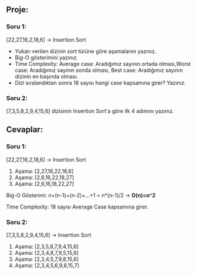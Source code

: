 ## Proje:

### Soru 1:
[22,27,16,2,18,6] -> Insertion Sort
- Yukarı verilen dizinin sort türüne göre aşamalarını yazınız.
- Big-O gösterimini yazınız.
- Time Complexity: Average case: Aradığımız sayının ortada olması,Worst case: Aradığımız sayının sonda olması, Best case: Aradığımız sayının dizinin en başında olması.
- Dizi sıralandıktan sonra 18 sayısı hangi case kapsamına girer? Yazınız.

### Soru 2:
[7,3,5,8,2,9,4,15,6] dizisinin Insertion Sort'a göre ilk 4 adımını yazınız.

## Cevaplar:

### Soru 1:
[22,27,16,2,18,6] -> Insertion Sort
1. Aşama: [2,27,16,22,18,6]
2. Aşama: [2,6,16,22,18,27]
3. Aşama: [2,6,16,18,22,27]

Big-O Gösterimi: n+(n-1)+(n-2)+...+1 = n*(n-1)/2 -> **O(n)=n^2**

Time Complexity: 18 sayısı Average Case kapsamına girer.

### Soru 2:
[7,3,5,8,2,9,4,15,6] -> Insertion Sort
1. Aşama: [2,3,5,8,7,9,4,15,6]
2. Aşama: [2,3,4,8,7,9,5,15,6]
3. Aşama: [2,3,4,5,7,9,8,15,6]
4. Aşama: [2,3,4,5,6,9,8,15,7]
